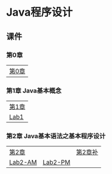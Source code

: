 # Java程序设计

## 课件

### 第0章

|    |
| ---- |
|[第0章](./CourseWare/JavaChapters/Jchapter-0.html)|

### 第1章 Java基本概念

|    |
| ---- |
|[第1章](./CourseWare/JavaChapters/Jchapter-1.html)|
|[Lab1](./CourseWare/JavaLabwork/JLab_1.html)|

### 第2章 Java基本语法之基本程序设计

|    |    |    |
| ---- | ---- | ---- |
|[第2章](./CourseWare/JavaChapters/Jchapter-2.html)|  |[第2章补](./CourseWare/JavaChapters/Jchapter-2-add.html)|
|[Lab2-AM](./CourseWare/JLabwork/JLab_2_AM.html)|[Lab2-PM](./CourseWare/JLabwork/JLab_2_PM.html)| |